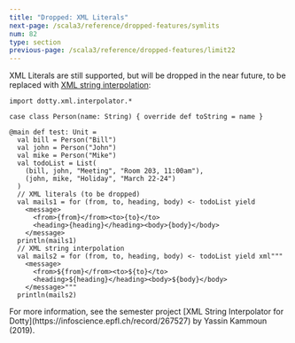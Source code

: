 ```yaml
---
title: "Dropped: XML Literals"
next-page: /scala3/reference/dropped-features/symlits
num: 82
type: section
previous-page: /scala3/reference/dropped-features/limit22
---
```


<!-- THIS FILE HAS BEEN GENERATED BY SCALADOC PREPROCESSOR.
    The whole process of generation the docs can be found under this README: https://github.com/lampepfl/dotty/blob/master/docs/README.md
    The source file can be found here https://github.com/lampepfl/dotty/edit/master/docs/docs/reference/dropped-features/xml.md
    NOTE THAT ANY CHANGES TO THIS FILE WILL BE OVERRIDEN BY PREPROCESSOR.
-->

XML Literals are still supported, but will be dropped in the near future, to
be replaced with [XML string interpolation](https://github.com/lampepfl/xml-interpolator):

<div class="snippet" ><div class="buttons"></div><pre><code class="language-scala"><span id="0" class="" >import dotty.xml.interpolator.*
</span><span id="1" class="" >
</span><span id="2" class="" >case class Person(name: String) { override def toString = name }
</span><span id="3" class="" >
</span><span id="4" class="" >@main def test: Unit =
</span><span id="5" class="" >  val bill = Person(&quot;Bill&quot;)
</span><span id="6" class="" >  val john = Person(&quot;John&quot;)
</span><span id="7" class="" >  val mike = Person(&quot;Mike&quot;)
</span><span id="8" class="" >  val todoList = List(
</span><span id="9" class="" >    (bill, john, &quot;Meeting&quot;, &quot;Room 203, 11:00am&quot;),
</span><span id="10" class="" >    (john, mike, &quot;Holiday&quot;, &quot;March 22-24&quot;)
</span><span id="11" class="" >  )
</span><span id="12" class="" >  // XML literals (to be dropped)
</span><span id="13" class="" >  val mails1 = for (from, to, heading, body) &lt;- todoList yield
</span><span id="14" class="" >    &lt;message&gt;
</span><span id="15" class="" >      &lt;from&gt;{from}&lt;/from&gt;&lt;to&gt;{to}&lt;/to&gt;
</span><span id="16" class="" >      &lt;heading&gt;{heading}&lt;/heading&gt;&lt;body&gt;{body}&lt;/body&gt;
</span><span id="17" class="" >    &lt;/message&gt;
</span><span id="18" class="" >  println(mails1)
</span><span id="19" class="" >  // XML string interpolation
</span><span id="20" class="" >  val mails2 = for (from, to, heading, body) &lt;- todoList yield xml&quot;&quot;&quot;
</span><span id="21" class="" >    &lt;message&gt;
</span><span id="22" class="" >      &lt;from&gt;${from}&lt;/from&gt;&lt;to&gt;${to}&lt;/to&gt;
</span><span id="23" class="" >      &lt;heading&gt;${heading}&lt;/heading&gt;&lt;body&gt;${body}&lt;/body&gt;
</span><span id="24" class="" >    &lt;/message&gt;&quot;&quot;&quot;
</span><span id="25" class="" >  println(mails2)
</span></code></pre></div>For more information, see the semester project [XML String Interpolator for Dotty](https://infoscience.epfl.ch/record/267527) by Yassin Kammoun (2019).
